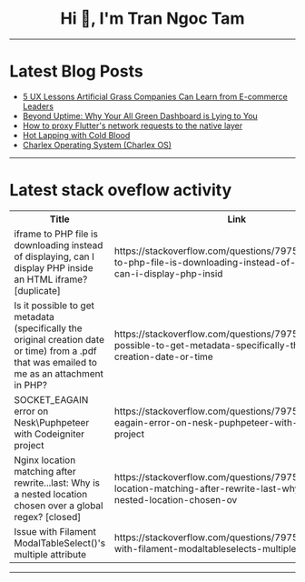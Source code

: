 <h1 align="center">Hi 👋, I'm Tran Ngoc Tam</h1>

---

# Latest Blog Posts 
<!-- BLOG-POST-LIST:START -->
- [5 UX Lessons Artificial Grass Companies Can Learn from E-commerce Leaders](https://dev.to/nzs_blogs/5-ux-lessons-artificial-grass-companies-can-learn-from-e-commerce-leaders-50e2)
- [Beyond Uptime: Why Your All Green Dashboard is Lying to You](https://dev.to/tomcao2012/beyond-uptime-why-your-all-green-dashboard-is-lying-to-you-2b5)
- [How to proxy Flutter&#39;s network requests to the native layer](https://dev.to/huangli_huang_12f4a0530eb/how-to-proxy-flutters-network-requests-to-the-native-layer-5b3b)
- [Hot Lapping with Cold Blood](https://dev.to/jessangelo/hot-lapping-with-cold-blood-fp9)
- [Charlex Operating System &lpar;Charlex OS&rpar;](https://dev.to/amzyei/charlex-operating-system-charlex-os-260d)
<!-- BLOG-POST-LIST:END -->

---

# Latest stack oveflow activity
<table>
  <tr><th>Title</th><th>Link</th></tr>
  <!-- STACKOVERFLOW:START --><tr><td>iframe to PHP file is downloading instead of displaying, can I display PHP inside an HTML iframe? [duplicate]</td><td>https://stackoverflow.com/questions/79759180/iframe-to-php-file-is-downloading-instead-of-displaying-can-i-display-php-insid</td></tr><tr><td>Is it possible to get metadata &lpar;specifically the original creation date or time&rpar; from a .pdf that was emailed to me as an attachment in PHP?</td><td>https://stackoverflow.com/questions/79759173/is-it-possible-to-get-metadata-specifically-the-original-creation-date-or-time</td></tr><tr><td>SOCKET_EAGAIN error on Nesk\Puphpeteer with Codeigniter project</td><td>https://stackoverflow.com/questions/79758987/socket-eagain-error-on-nesk-puphpeteer-with-codeigniter-project</td></tr><tr><td>Nginx location matching after rewrite...last: Why is a nested location chosen over a global regex? [closed]</td><td>https://stackoverflow.com/questions/79758804/nginx-location-matching-after-rewrite-last-why-is-a-nested-location-chosen-ov</td></tr><tr><td>Issue with Filament ModalTableSelect&lpar;&rpar;&#39;s multiple attribute</td><td>https://stackoverflow.com/questions/79758751/issue-with-filament-modaltableselects-multiple-attribute</td></tr><!-- STACKOVERFLOW:END -->
</table>

---


